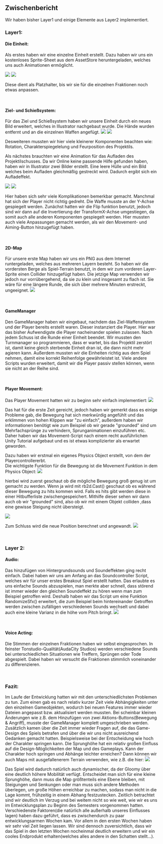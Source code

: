 

## Zwischenbericht

Wir haben bisher Layer1 und einige Elemente aus Layer2 implementiert.

### Layer1:

#### Die Einheit:
  Als erstes haben wir eine einzelne Einheit erstellt. Dazu haben wir uns ein kostenloses Sprite-Sheet aus dem AssetStore
  heruntergeladen, welches uns auch Animationen ermöglicht.
  
  
  ![](./images/BaseHuman.PNG)
  ![](./images/Animation.PNG)
 
  Diese dient als Platzhalter, bis wir sie für die einzelnen Fraktionen noch etwas anpassen.

  &nbsp;
  
#### Ziel- und Schießsystem:
  Für das Ziel und Schießsystem haben wir unsere Einheit durch ein neues Bild erweitert, welches in Illustrator nachgebaut
  wurde. Die Hände wurden entfernt und an die einzelnen Waffen angefügt.
  ![](./images/Aiming.PNG) ![](./images/Bow.png)
  
  Desweiteren mussten wir hier viele kleinerer Komponenten beachten wie: Rotation, Charakterspiegelelung und Feurposition des
  Projektils.
  
  Als nächstes brauchten wir eine Animation für das Aufladen des Projektilschusses. Da wir Online keine passende Hilfe gefunden 
  haben, haben wir in Illustrator zwei Bilder erstellt. Eine leere Hülle und ein Bild welches beim Aufladen gleichmäßig
  gestreckt wird. Dadurch ergibt sich ein Aufladeffekt.
  
  
  ![](./images/LoadingBulletOutLine.png)
  ![](./images/LoadingBullet.png) 
  
  Hier haben sich sehr viele Komplikationen bemerkbar gemacht. Manchmal hat sich der Player nicht richtig gedreht. Die Waffe
  musste an der Y-Achse gespiegelt werden. Zunächst hatten wir die Flip funktion benutzt, jedoch sind wir dann auf die
  Invertierung der TransformX-Achse umgestiegen, da somit auch alle anderen Komponenten gespiegelt werden. Hier mussten auch
  viele Anpassungen gemacht werden, als wir den Movement- und Aiming-Button hinzugefügt haben. 

  &nbsp;
  
#### 2D-Map
  Für unsere erste Map haben wir uns ein PNG aus dem Internet runtergeladen, welches aus mehreren Layern besteht. 
  So haben wir die vordersten Berge als Spiel-Terrain benutzt, in dem wir zum vorderen Layer-Sprite einen Collider hinzugefügt haben.
  Die jetzige Map verwenden wir jedoch nur vorrübergehend, da sie zu klein und insgesamt zu flach ist. 
  Sie wäre für eine längere Runde, die sich über mehrere Minuten erstreckt, ungeeignet.
  ![](./images/Map.PNG)

  &nbsp;
  
#### GameManager
  Den GameManager haben wir eingebaut, nachdem das Ziel-Waffensystem und der Player bereits erstellt waren. Dieser instanziert
  die Player. Hier war das bisher Aufwendigste die Player nacheinander spielen zulassen. Nach jedem Schuss ist die Runde
  einer Einheit beendet. Wir mussten den Turnmanager so programmieren, dass er wartet, bis das Projektil zerstört ist, damit 
  keine gleich sterbende Einheit dran ist, die dann nicht mehr agieren kann. Außerdem mussten wir die Einheiten richtig aus
  dem Spiel nehmen, damit eine korrekt Reihenfolge gewährleistet ist. Viele andere Scripts wurden erweitert, damit wir die
  Player passiv stellen können, wenn sie nicht an der Reihe sind.

  &nbsp;
  
#### Player Movement:

 Das Player Movement hatten wir zu beginn sehr einfach implementiert:
 ![](./images/Movement.PNG)

 Das hat für die erste Zeit gereicht, jedoch haben wir gemerkt dass es einige Probleme gab, 
 die Bewegung hat sich merkwürdig angefühlt und das erklimmen von hohen Klippen war 
 "zu einfach", außerdem haben wir informationen benötigt wie zum Beispiel ob wir gerade 
 "grounded" sind um Mehrfachsprünge zu verhindern,  Sprunganimationen einzuführen etc.
 Daher haben wir das Movement-Script nach einem recht ausführlichen Unity Tutorial aufgebaut 
 und es ist etwas komplizierter als erwartet geworden.
 
 Dazu haben wir erstmal ein eigenes Physics Object erstellt, von dem der Playercontrollererbt.  
 Die wichtigste Funktion für die Bewegung  ist die Movement Funktion in dem Physics Object:
 ![](./images/Movement1.PNG)
 
 hierbei wird zuerst geschaut ob die mögliche Bewegung groß 
 genug ist um gemacht zu werden. Wenn ja wird mit rb2d.Cast() 
 geschaut ob es während dieser Bewegung zu hits kommen wird. 
 Falls es hits gibt werden diese in einer Hitbufferliste
 zwischengespeichert. Mithilfe dieser sehen wir dann auch ob wir 
 "grounded" sind, also ob wir mit einem Objekt colliden ,dass 
 eine gewisse Steigung nicht übersteigt.
 
 ![](./images/Movement2.PNG)
 
 
 Zum Schluss wird die neue Position berechnet und angewandt.
 ![](./images/Movement3.PNG)

 &nbsp;

 ### Layer 2:
 
 #### Audio:
 Das hinzufügen von Hintergrundsounds und Soundeffekten ging recht einfach.
 Dabei haben wir uns am Anfang an das Soundcontroller Script, 
 welches wir für unser erstes Breakout Spiel erstellt  hatten. 
 Das erlaubte es uns einfache Sounds abzuspielen, man 
 merkte aber schnell, dass störend ist immer wieder den gleichen 
 Soundeffekt zu hören wenn man zum Beispiel getroffen wird. 
 Deshalb haben wir das Script um eine Funktion RandomizeSfx() erweitert, 
 die zum Beispiel beim hintereinander Getroffen werden  zwischen 
 zufälligen verschiedenen Sounds wechselt und dabei auch eine kleine 
 Varianz in die höhe vom Pitch bringt.
 ![](./images/Webeng.PNG)

 &nbsp;

 #### Voice Acting:
 Die Stimmen der einzelnen Fraktionen haben wir selbst eingesprochen. 
 In feinster Tonstudio-Qualität(AudaCity Studios) werden verschiedene Sounds bei unterschiedlichen Situationen wie Treffern, Sprüngen oder Tode abgespielt. 
 Dabei haben wir versucht die Fraktionen stimmlich voneinander zu differenzieren. 

 &nbsp;

### Fazit:
Im Laufe der Entwicklung hatten wir mit den unterschiedlichsten Problemen zu tun. Zum einen gab es nach relativ kurzer Zeit viele Abhängigkeiten unter den einzelnen Gameobjekten,
wodurch bei neuen Features immer wieder Dateien angepasst bzw. aktualisiert werden mussten. 
Bei scheinbar kleinen Änderungen wie z.B. dem Hinzufügen von zwei Aktions-Buttons(Bewegung & Angriff), 
musste der GameManager komplett umgeschrieben werden. Zusätzlich kamen über die Zeit immer wieder Fragen auf, die das Game-Design des Spiels betrafen und über die wir uns nicht ausreichend Gedanken gemacht hatten. Beispielsweise bei der Entscheidung wie hoch der Charakter springen kann. Die Sprunghöhe hat ein relativ großen Einfluss auf die Design-Möglichkeiten der Map und des Gameplays. Kann der Charakter hoch springen und Abhänge leichter erreichen? 
Dann können wir auch Maps mit ausgefallenerem Terrain verwenden, wie z.B. die hier:
![](./images/Map2.PNG)

Das Spiel wird dadurch natürlich auch dynamischer, da der Gloomy über eine deutlich höhere Mobilität verfügt.
Entscheidet man sich für eine kleine Sprunghöhe, dann muss die Map größtenteils eine Ebene bleiben, 
mit Steigungen und Senkungen oder man muss sich andere Methoden überlegen, 
um große Höhen erreichbar zu machen, sodass man nicht in die Lage kommt, 
frühzeitig in einem Abhang festzustecken. Zeitlich betrachtet sind wir deutlich im Verzug und bei weitem nicht so wie weit, wie wir es uns im Entwicklungsplan zu Beginn des Semesters vorgenommen hatten. Verschiedenste Faktoren(die natürlich alle außerhalb unseres Einflusses lagen) haben dazu geführt, dass es zwischendurch zu paar entwicklungsarmen Wochen kam. Vor allem in den ersten Wochen haben wir sehr viel Zeit liegen lassen. Wir sind dennoch zuversichtlich, dass wir das Spiel in den letzten
Wochen nocheinmal deutlich erweitern und wir ein cooles Endprodukt erhalten(welches alles andere in den Schatten stellt...).
  
